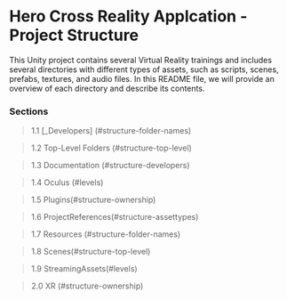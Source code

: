 # Hero Cross Reality Applcation - Project Structure

This Unity project contains several Virtual Reality trainings and includes several
directories with different types of assets, such as scripts, scenes, prefabs, textures,
and audio files. In this README file, we will provide an overview of each directory and
describe its contents.

### Sections

> 1.1 [_Developers] (#structure-folder-names)

> 1.2 Top-Level Folders (#structure-top-level)

> 1.3 Documentation (#structure-developers)

> 1.4 Oculus (#levels)

> 1.5 Plugins(#structure-ownership)

> 1.6 ProjectReferences(#structure-assettypes)

> 1.7 Resources (#structure-folder-names)

> 1.8 Scenes(#structure-top-level)

> 1.9 StreamingAssets(#levels)

> 2.0 XR (#structure-ownership)
